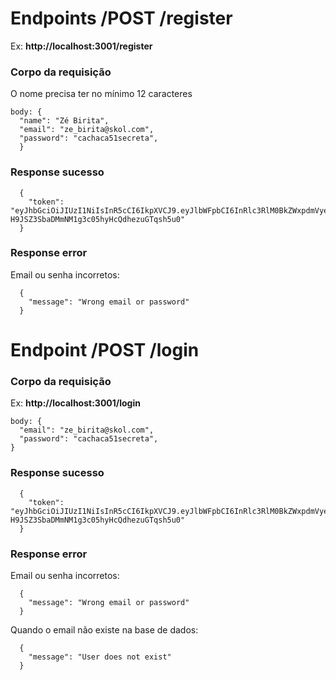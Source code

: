 # Endpoints /POST /register
Ex: **http://localhost:3001/register**

### Corpo da requisição
O nome precisa ter no mínimo 12 caracteres
```
body: {
  "name": "Zé Birita",
  "email": "ze_birita@skol.com",
  "password": "cachaca51secreta",
  }
```

### Response sucesso
```
  {
	"token": "eyJhbGciOiJIUzI1NiIsInR5cCI6IkpXVCJ9.eyJlbWFpbCI6InRlc3RlM0BkZWxpdmVyeWFwcC5jb20iLCJpYXQiOjE2NTE2MTA1NTQsImV4cCI6MTY1MTY5Njk1NH0.RhA5-H9JSZ3SbaDMmNM1g3c05hyHcQdhezuGTqsh5u0"
  }
```

### Response error
Email ou senha incorretos:
```
  {
    "message": "Wrong email or password"
  }
```

# Endpoint /POST /login
### Corpo da requisição

Ex: **http://localhost:3001/login**
```
body: {
  "email": "ze_birita@skol.com",
  "password": "cachaca51secreta",
}
```

### Response sucesso
```
  {
	"token": "eyJhbGciOiJIUzI1NiIsInR5cCI6IkpXVCJ9.eyJlbWFpbCI6InRlc3RlM0BkZWxpdmVyeWFwcC5jb20iLCJpYXQiOjE2NTE2MTA1NTQsImV4cCI6MTY1MTY5Njk1NH0.RhA5-H9JSZ3SbaDMmNM1g3c05hyHcQdhezuGTqsh5u0"
  }
```

### Response error
Email ou senha incorretos:
```
  {
    "message": "Wrong email or password"
  }
```

Quando o email não existe na base de dados:
```
  {
    "message": "User does not exist"
  }
```